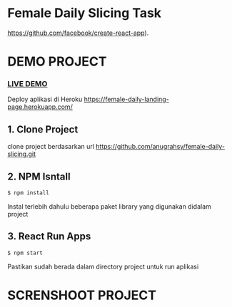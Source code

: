 # Female Daily Slicing Task

https://github.com/facebook/create-react-app).

# DEMO PROJECT

<a href="https://female-daily-landing-page.herokuapp.com/"><h3 style="color:blue;">LIVE DEMO</h3></a>


Deploy aplikasi di Heroku https://female-daily-landing-page.herokuapp.com/

## 1. Clone Project

clone project berdasarkan url https://github.com/anugrahsy/female-daily-slicing.git

## 2. NPM Isntall

```bash
$ npm install
```
Instal terlebih dahulu beberapa paket library yang digunakan didalam project

## 3. React Run Apps

```bash
$ npm start
```
Pastikan sudah berada dalam directory project untuk run aplikasi

# SCRENSHOOT PROJECT

<img src="src/assets/img/female-landing.png" alt="">



